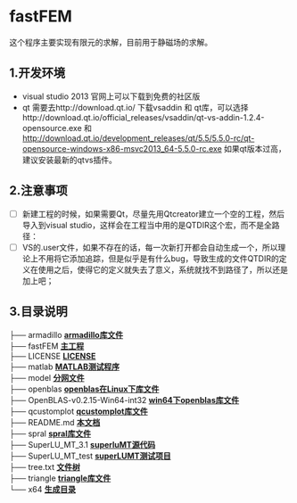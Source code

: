 # fastFEM
这个程序主要实现有限元的求解，目前用于静磁场的求解。

## 1.开发环境

- visual studio 2013 官网上可以下载到免费的社区版
- qt 需要去http://download.qt.io/ 下载vsaddin 和 qt库，可以选择http://download.qt.io/official_releases/vsaddin/qt-vs-addin-1.2.4-opensource.exe 和 http://download.qt.io/development_releases/qt/5.5/5.5.0-rc/qt-opensource-windows-x86-msvc2013_64-5.5.0-rc.exe 如果qt版本过高，建议安装最新的qtvs插件。

## 2.注意事项

- [ ] 新建工程的时候，如果需要Qt，尽量先用Qtcreator建立一个空的工程，然后导入到visual studio，这样会在工程当中用的是QTDIR这个宏，而不是全路径：
- [ ] VS的.user文件，如果不存在的话，每一次新打开都会自动生成一个，所以理论上不用将它添加追踪，但是似乎是有什么bug，导致生成的文件QTDIR的定义在使用之后，使得它的定义就失去了意义，系统就找不到路径了，所以还是加上吧；

## 3.目录说明

├── armadillo	**<u>armadillo库文件</u>**  
├── fastFEM		**<u>主工程</u>**  
├── LICENSE		**<u>LICENSE</u>**  
├── matlab		**<u>MATLAB测试程序</u>**  
├── model		**<u>分网文件</u>**  
├── openblas	**<u>openblas在Linux下库文件</u>**  
├── OpenBLAS-v0.2.15-Win64-int32	**<u>win64下openblas库文件</u>**  
├── qcustomplot		**<u>qcustomplot库文件</u>**  
├── README.md		**<u>本文档</u>**  
├── spral			**<u>spral库文件</u>**  
├── SuperLU_MT_3.1		**<u>superluMT源代码</u>**  
├── SuperLU_MT_test	**<u>superLUMT测试项目</u>**  
├── tree.txt				**<u>文件树</u>**  
├── triangle				**<u>triangle库文件</u>**  
└── x64					**<u>生成目录</u>**
